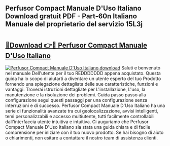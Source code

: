 ## Perfusor Compact Manuale D'Uso Italiano Download gratuit PDF - Part-60n Italiano Manuale del proprietario del servizio 15L3j

# <h2><a href="http://dfeo5u.blite.top/?on=Perfusor+Compact+Manuale+D%27Uso+Italiano">🔗Download 👉🔴 Perfusor Compact Manuale D'Uso Italiano</a></h2>

[![Perfusor Compact Manuale D'Uso Italiano download](https://i.imgur.com/lujVjoI.png)](http://dfeo5u.blite.top/?on=Perfusor+Compact+Manuale+D%27Uso+Italiano)
Saluti e benvenuto nel manuale Dell'utente per il tuo REDDDDDDD appena acquistato. Questa guida ha lo scopo di aiutarti a diventare un utente esperto del tuo Prodotto fornendo una spiegazione dettagliata delle sue caratteristiche, funzioni e vantaggi. Troverai istruzioni dettagliate per L'installazione, L'uso, la manutenzione e la risoluzione dei problemi. Guida passo passo alla configurazione segui questi passaggi per una configurazione senza interruzioni e di successo. Perfusor Compact Manuale D'Uso Italiano ha una serie di funzionalità avanzate tra cui geolocalizzazione, avvisi intelligenti, temi personalizzabili e accesso multiutente, tutti facilmente controllabili dall'interfaccia utente intuitiva e intuitiva. Ci auguriamo che Perfusor Compact Manuale D'Uso Italiano sia stata una guida chiara e di facile comprensione per iniziare con il tuo nuovo prodotto. Se hai bisogno di aiuto o chiarimenti, non esitare a contattare il nostro team di assistenza clienti.
